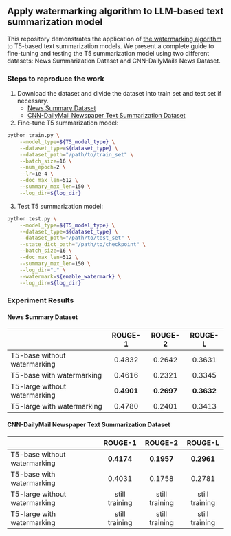 ## Apply watermarking algorithm to LLM-based text summarization model

This repository demonstrates the application of [the watermarking algorithm](https://github.com/jwkirchenbauer/lm-watermarking) to T5-based text summarization models. We present a complete guide to fine-tuning and testing the T5 summarization model using two different datasets: News Summarization Dataset and CNN-DailyMails News Dataset.

### **Steps to reproduce the work**
1. Download the dataset and divide the dataset into train set and test set if necessary.
   * [News Summary Dataset](https://www.kaggle.com/datasets/sunnysai12345/news-summary)
   * [CNN-DailyMail Newspaper Text Summarization Dataset](https://www.kaggle.com/datasets/gowrishankarp/newspaper-text-summarization-cnn-dailymail)
2. Fine-tune T5 summarization model:
```bash
python train.py \
    --model_type=${T5_model_type} \
    --dataset_type=${dataset_type} \
    --dataset_path="/path/to/train_set" \
    --batch_size=16 \
    --num_epoch=2 \
    --lr=1e-4 \
    --doc_max_len=512 \
    --summary_max_len=150 \
    --log_dir=${log_dir}
```
3. Test T5 summarization model:
```bash
python test.py \
    --model_type=${T5_model_type} \
    --dataset_type=${dataset_type} \
    --dataset_path="/path/to/test_set" \
    --state_dict_path="/path/to/checkpoint" \
    --batch_size=16 \
    --doc_max_len=512 \
    --summary_max_len=150 \
    --log_dir="." \
    --watermark=${enable_watermark} \
    --log_dir=${log_dir}
```

### **Experiment Results**
#### News Summary Dataset
|                               | ROUGE-1 | ROUGE-2 | ROUGE-L |
|-------------------------------|:-------:|:-------:|:-------:|
| T5-base without watermarking  |  0.4832 |  0.2642 |  0.3631 |
| T5-base with watermarking     |  0.4616 |  0.2321 |  0.3345 |
| T5-large without watermarking |  **0.4901** |  **0.2697** |  **0.3632** |
| T5-large with watermarking    |  0.4780 |  0.2401 |  0.3413 |

#### CNN-DailyMail Newspaper Text Summarization Dataset
|                               | ROUGE-1 | ROUGE-2 | ROUGE-L |
|-------------------------------|:-------:|:-------:|:-------:|
| T5-base without watermarking  |  **0.4174** |  **0.1957** |  **0.2961** |
| T5-base with watermarking     |  0.4031 |  0.1758 |  0.2781 |
| T5-large without watermarking |  still training |  still training |  still training |
| T5-large with watermarking    |  still training |  still training |  still training |
